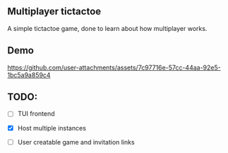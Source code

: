 ## Multiplayer tictactoe

A simple tictactoe game, done to learn about how multiplayer works.

## Demo

https://github.com/user-attachments/assets/7c97716e-57cc-44aa-92e5-1bc5a9a859c4

## TODO:
- [ ] TUI frontend
- [x] Host multiple instances
- [ ] User creatable game and invitation links

